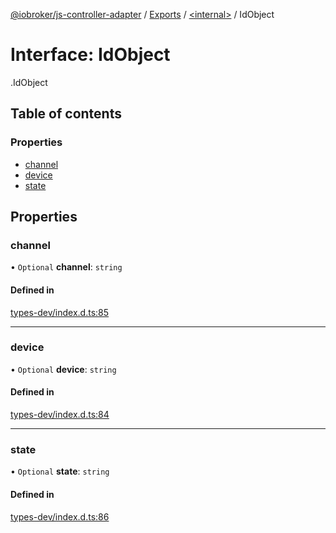 [@iobroker/js-controller-adapter](../README.md) / [Exports](../modules.md) / [<internal\>](../modules/internal_.md) / IdObject

# Interface: IdObject

[<internal>](../modules/internal_.md).IdObject

## Table of contents

### Properties

- [channel](internal_.IdObject.md#channel)
- [device](internal_.IdObject.md#device)
- [state](internal_.IdObject.md#state)

## Properties

### channel

• `Optional` **channel**: `string`

#### Defined in

[types-dev/index.d.ts:85](https://github.com/ioBroker/ioBroker.js-controller/blob/63f32473/packages/types-dev/index.d.ts#L85)

___

### device

• `Optional` **device**: `string`

#### Defined in

[types-dev/index.d.ts:84](https://github.com/ioBroker/ioBroker.js-controller/blob/63f32473/packages/types-dev/index.d.ts#L84)

___

### state

• `Optional` **state**: `string`

#### Defined in

[types-dev/index.d.ts:86](https://github.com/ioBroker/ioBroker.js-controller/blob/63f32473/packages/types-dev/index.d.ts#L86)
